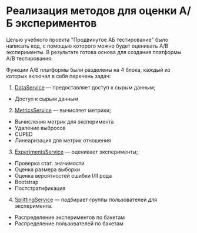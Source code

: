 # Реализация методов для оценки А/Б экспериментов

Целью учебного проекта "Продвинутое АБ тестирование" было написать код, с помощью которого можно будет оценивать A/B эксперименты. В результате готова основа для создания платформы A/B тестирования.

Функции A/B платформы были разделены на 4 блока, каждый из которых включал в себя перечень задач:

1. [DataService](DateService) — предоставляет доступ к сырым данным;
- Доступ к сырым данным
2. [MetricsService](MetricsService) — вычисляет метрики;
- Вычисления метрик для эксперимента
- Удаление выбросов
- CUPED
- Линеаризация для метрик отношения
3. [ExperimentsService](ExperimentsService) — оценивает эксперименты;
- Проверка стат. значимости
- Оценка размера выборки
- Оценка вероятностей ошибки I/II рода
- Bootstrap
- Постстратификация
4. [SplittingService](SplittingService) — подбирает группы пользователей для эксперимента.
  - Распределение экспериментов по бакетам
  - Распределение пользователей по бакетам
